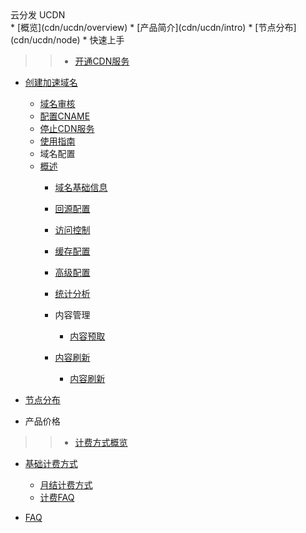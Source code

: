 <div class="sidebar_title icon__ucdn"> 云分发 UCDN</div>
* [概览](cdn/ucdn/overview)   
* [产品简介](cdn/ucdn/intro)    
* [节点分布](cdn/ucdn/node)   
* 快速上手    

>>* [开通CDN服务](cdn/ucdn/quick/open)
* [创建加速域名](cdn/ucdn/quick/create)
    * [域名审核](cdn/ucdn/quick/check)
    * [配置CNAME](cdn/ucdn/quick/cname)
    * [停止CDN服务](cdn/ucdn/quick/stop)       
    * [使用指南](cdn/ucdn/guide)    
    * 域名配置
  * [概述](cdn/ucdn/domain/domain1)
      * [域名基础信息](cdn/ucdn/domain/basic)
      * [回源配置](cdn/ucdn/domain/config/config)      
      * [访问控制](cdn/ucdn/domain/config/control)  
      * [缓存配置](cdn/ucdn/domain/config/cache)   
      * [高级配置](cdn/ucdn/domain/config/more)      
    * [统计分析 ](cdn/ucdn/statistics/flow) 
    * 内容管理 
      * [内容预取](cdn/ucdn/content/prefetch)   
    * [内容刷新](cdn/ucdn/content/refresh)     


      * [内容刷新](cdn/ucdn/content/refresh)         

* [节点分布](cdn/ucdn/node)   
* 产品价格    
>>* [计费方式概览](cdn/ucdn/charge/type)
* [基础计费方式](cdn/ucdn/charge/flowday)
    * [月结计费方式](cdn/ucdn/charge/month)
    * [计费FAQ](cdn/ucdn/charge/faq)	    
* [FAQ](cdn/ucdn/faq)
  
  ​    


​    

